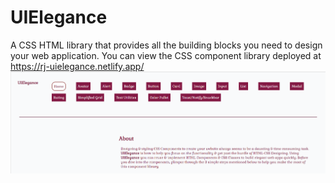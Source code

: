 # UIElegance
 A CSS HTML library that provides all the building blocks you need to design your web application. You can view the CSS component library deployed at https://rj-uielegance.netlify.app/
![UIElegance Glimpse](https://github.com/RadhikaRJ/UIElegance/blob/development/UtilityImages/UIElegance.PNG)